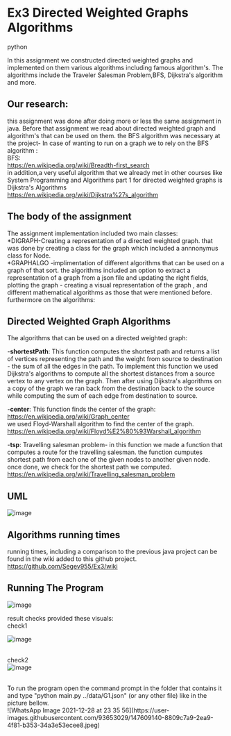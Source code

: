 # Ex3 Directed Weighted Graphs Algorithms
python

In this assignment we constructed directed weighted graphs and implemented on them various algorithms including famous algorithm's. The algorithms include the Traveler Salesman Problem,BFS, Dijkstra's algorithm and more.
## Our research:
this assignment was done after doing more or less the same assignment in java. 
Before that assignment we read about directed weighted graph and algorithm's that can be used on them.
the BFS algorithm was necessary at the project-
In case of wanting to run on a graph we to rely on the BFS algorithm :<br>
BFS:<br>https://en.wikipedia.org/wiki/Breadth-first_search <br>
in addition,a very useful algorithm that we already met in other courses like System Programming and Algorithms part 1 for directed weighted graphs is Dijkstra's Algorithms <br>
https://en.wikipedia.org/wiki/Dijkstra%27s_algorithm <br>

## The body of the assignment
The assignment implementation included two main classes:
<br>*DIGRAPH-Creating a representation of a directed weighted graph. that was done by creating a class for the graph which included a annnonymus class for  Node.
<br>*GRAPHALGO -implimentation of different algorithms that can be used on a graph of that sort. the algorithms included an option to extract a representation of a graph from a json file and updating the right fields, plotting the graph - creating a visual representation of the graph , and different mathematical algorithms as those that were mentioned before. furthermore on the algorithms:
## Directed Weighted Graph Algorithms

 The algorithms that can be used on a directed weighted graph:<br>

-**shortestPath**: This function computes the shortest path and returns a list of vertices representing the path and the weight from source to destination - the sum of all the edges in the path.
To implement this function we used Dijkstra's algorithms to compute all the shortest distances from a source vertex to any vertex on the graph.
Then after using Dijkstra's algorithms on a copy of the graph we ran back from the destination back to the source while computing the sum of each edge from destination to source.

-**center**: This function finds the center of the graph: https://en.wikipedia.org/wiki/Graph_center <br>
we used Floyd-Warshall algorithm to find the center of the graph. <br>
https://en.wikipedia.org/wiki/Floyd%E2%80%93Warshall_algorithm <br>

-**tsp**: Travelling salesman problem- in this function we made a function that computes a route for the travelling salesman.
the function cumputes shortest path from each one of the given nodes to another given node. once done, we check for the shortest path we computed. <br>
https://en.wikipedia.org/wiki/Travelling_salesman_problem <br>


## UML
![image](https://user-images.githubusercontent.com/93653029/147587124-d316cfef-7a19-4184-b701-b3e8326a2e7c.png)


## Algorithms running times
running times, including a comparison to the previous java project can be found in the wiki added to this github project.
https://github.com/Segev955/Ex3/wiki
## Running The Program
![image](https://user-images.githubusercontent.com/93653029/147609275-ff988547-e015-45d8-a675-ce210195e81b.png)

result checks provided these visuals:<br>
check1

![image](https://user-images.githubusercontent.com/93653029/147585208-85c6ea43-5396-4ae1-b4f6-effcc5017b31.png)


<br>check2<br>
![image](https://user-images.githubusercontent.com/93653029/147585281-27a52a17-b997-4e09-adee-5a0bcf9376a3.png)

<br>
To run the program open the command prompt in the folder that contains it and type "python main.py ../data/G1.json" (or any other file) like in the picture bellow.<br>
![WhatsApp Image 2021-12-28 at 23 35 56](https://user-images.githubusercontent.com/93653029/147609140-8809c7a9-2ea9-4f81-b353-34a3e53ecee8.jpeg)

